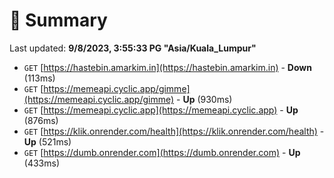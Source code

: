 # 📖 Summary
Last updated: **9/8/2023, 3:55:33 PG "Asia/Kuala_Lumpur"**

- `GET` [https://hastebin.amarkim.in](https://hastebin.amarkim.in) - **Down** (113ms)
- `GET` [https://memeapi.cyclic.app/gimme](https://memeapi.cyclic.app/gimme) - **Up** (930ms)
- `GET` [https://memeapi.cyclic.app](https://memeapi.cyclic.app) - **Up** (876ms)
- `GET` [https://klik.onrender.com/health](https://klik.onrender.com/health) - **Up** (521ms)
- `GET` [https://dumb.onrender.com](https://dumb.onrender.com) - **Up** (433ms)
